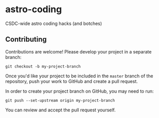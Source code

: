 # astro-coding
CSDC-wide astro coding hacks (and botches)

## Contributing

Contributions are welcome! Please develop your project in a separate
branch:

```
git checkout -b my-project-branch
```

Once you'd like your project to be included in the `master` branch of
the repository, push your work to GitHub and create a pull request.

In order to create your project branch on GitHub, you may need to run:

```
git push --set-upstream origin my-project-branch
```

You can review and accept the pull request yourself.
